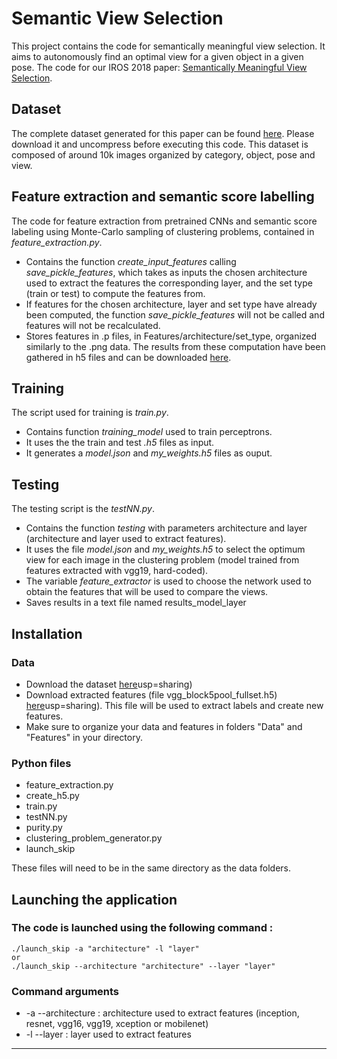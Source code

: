 # Semantic View Selection
This project contains the code for semantically meaningful view selection. It aims to autonomously find an optimal view for a given object in a given pose.
The code for our IROS 2018 paper: [Semantically Meaningful View Selection](https://arxiv.org/abs/1807.10303).

## Dataset
The complete dataset generated for this paper can be found [here](https://github.com/jorisguerin/SemanticViewSelection_dataset). Please download it and uncompress before executing this code.
This dataset is composed of around 10k images organized by category, object, pose and view.

## Feature extraction and semantic score labelling
The code for feature extraction from pretrained CNNs  and semantic score labeling using Monte-Carlo sampling of clustering problems, contained in *feature_extraction.py*.
* Contains the function *create_input_features* calling *save_pickle_features*, which takes as inputs the chosen architecture used to extract the features the corresponding layer, and the set type (train or test) to compute the features from.
* If features for the chosen architecture, layer and set type have already been computed, the function *save_pickle_features* will not be called and features will not be recalculated.
* Stores features in .p files, in Features/architecture/set_type, organized similarly to the .png data.
The results from these computation have been gathered in h5 files and can be downloaded [here](https://drive.google.com/drive/folders/1qQCI0ITyAUqYdkio2VnpiHKx2idZwlwH?usp=sharing).

## Training
The script used for training is *train.py*.
* Contains function *training_model* used to train perceptrons.
* It uses the the train and test *.h5* files as input.
* It generates a *model.json* and *my_weights.h5* files as ouput.

## Testing
The testing script is the *testNN.py*.
* Contains the function *testing* with parameters architecture and layer (architecture and layer used to extract features).
* It uses the file *model.json* and *my_weights.h5* to select the optimum view for each image in the clustering problem (model trained from features extracted with vgg19, hard-coded). 
* The variable *feature_extractor* is used to choose the network used to obtain the features that will be used to compare the views.
* Saves results in a text file named results_model_layer

## Installation
### Data 
* Download the dataset [here](https://github.com/jorisguerin/SemanticViewSelection_dataset)usp=sharing)
* Download extracted features (file vgg_block5pool_fullset.h5) 
[here](https://drive.google.com/drive/folders/1t8_EfyqK3B_7Q4Xo34uZfzjKzsp-Dbpg)usp=sharing).
This file will be used to extract labels and create new features.
* Make sure to organize your data and features in folders "Data" and "Features" in your directory. 
### Python files
* feature_extraction.py
* create_h5.py
* train.py
* testNN.py
* purity.py
* clustering_problem_generator.py
* launch_skip 

These files will need to be in the same directory as the data folders.

## Launching the application
### The code is launched using the following command : 
```
./launch_skip -a "architecture" -l "layer"
or 
./launch_skip --architecture "architecture" --layer "layer"
``` 
### Command arguments
* -a --architecture : architecture used to extract features (inception, resnet, vgg16, vgg19, xception or mobilenet)
* -l --layer : layer used to extract features
***